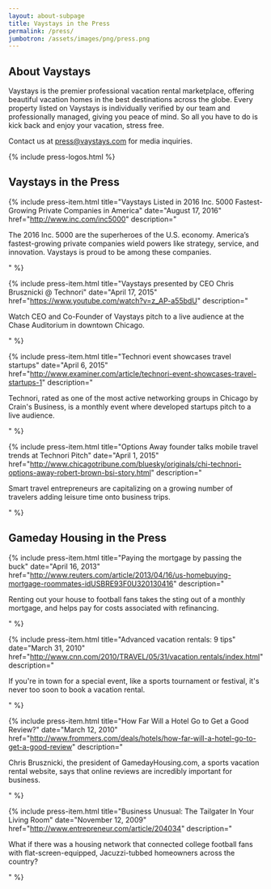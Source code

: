 ```yaml
---
layout: about-subpage
title: Vaystays in the Press
permalink: /press/
jumbotron: /assets/images/png/press.png
---
```


## About Vaystays

Vaystays is the premier professional vacation rental marketplace, offering beautiful vacation homes in the best destinations across the globe. Every property listed on Vaystays is individually verified by our team and professionally managed, giving you peace of mind. So all you have to do is kick back and enjoy your vacation, stress free.

Contact us at [press@vaystays.com](mailto:press@vaystays.com) for media inquiries.

{% include press-logos.html %}

## Vaystays in the Press

{% include press-item.html
  title="Vaystays Listed in 2016 Inc. 5000 Fastest-Growing Private Companies in America"
  date="August 17, 2016"
  href="http://www.inc.com/inc5000"
  description="<p>The 2016 Inc. 5000 are the superheroes of the U.S. economy. America’s fastest-growing private companies wield powers like strategy, service, and innovation.  Vaystays is proud to be among these companies.</p>"
%}

{% include press-item.html
  title="Vaystays presented by CEO Chris Brusznicki @ Technori"
  date="April 17, 2015"
  href="https://www.youtube.com/watch?v=z_AP-a55bdU"
  description="<p>Watch CEO and Co-Founder of Vaystays pitch to a live audience at the Chase Auditorium in downtown Chicago.</p>"
%}

{% include press-item.html
  title="Technori event showcases travel startups"
  date="April 6, 2015"
  href="http://www.examiner.com/article/technori-event-showcases-travel-startups-1"
  description="<p>Technori, rated as one of the most active networking groups in Chicago by Crain's Business, is a monthly event where developed startups pitch to a live audience.</p>"
%}

{% include press-item.html
  title="Options Away founder talks mobile travel trends at Technori Pitch"
  date="April 1, 2015"
  href="http://www.chicagotribune.com/bluesky/originals/chi-technori-options-away-robert-brown-bsi-story.html"
  description="<p>Smart travel entrepreneurs are capitalizing on a growing number of travelers adding leisure time onto business trips.</p>"
%}

## Gameday Housing in the Press

{% include press-item.html
  title="Paying the mortgage by passing the buck"
  date="April 16, 2013"
  href="http://www.reuters.com/article/2013/04/16/us-homebuying-mortgage-roommates-idUSBRE93F0U320130416"
  description="<p>Renting out your house to football fans takes the sting out of a monthly mortgage, and helps pay for costs associated with refinancing.</p>"
%}

{% include press-item.html
  title="Advanced vacation rentals: 9 tips"
  date="March 31, 2010"
  href="http://www.cnn.com/2010/TRAVEL/05/31/vacation.rentals/index.html"
  description="<p>If you're in town for a special event, like a sports tournament or festival, it's never too soon to book a vacation rental.</p>"
%}

{% include press-item.html
  title="How Far Will a Hotel Go to Get a Good Review?"
  date="March 12, 2010"
  href="http://www.frommers.com/deals/hotels/how-far-will-a-hotel-go-to-get-a-good-review"
  description="<p>Chris Brusznicki, the president of GamedayHousing.com, a sports vacation rental website, says that online reviews are incredibly important for business.</p>"
%}

{% include press-item.html
  title="Business Unusual: The Tailgater In Your Living Room"
  date="November 12, 2009"
  href="http://www.entrepreneur.com/article/204034"
  description="<p>What if there was a housing network that connected college football fans with flat-screen-equipped, Jacuzzi-tubbed homeowners across the country?</p>"
%}
